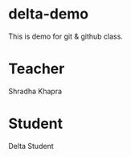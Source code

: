 # delta-demo
This is demo for git &amp; github class.

# Teacher
Shradha Khapra

# Student
Delta Student
